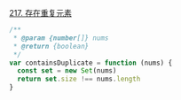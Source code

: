 [217. 存在重复元素](https://leetcode-cn.com/problems/contains-duplicate/)

```javascript
/**
 * @param {number[]} nums
 * @return {boolean}
 */
var containsDuplicate = function (nums) {
  const set = new Set(nums)
  return set.size !== nums.length
}
```
